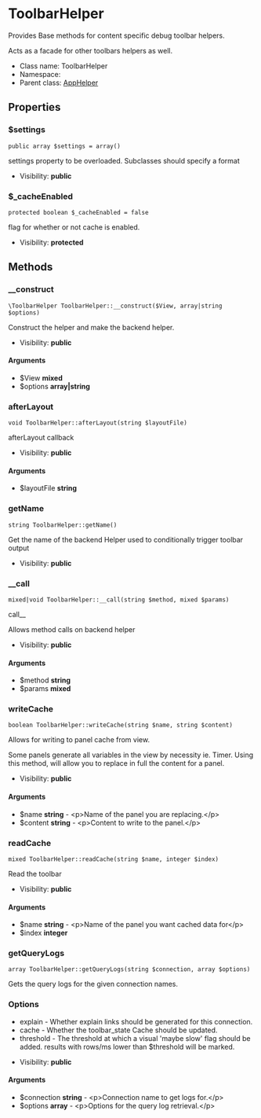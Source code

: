 ToolbarHelper
===============

Provides Base methods for content specific debug toolbar helpers.

Acts as a facade for other toolbars helpers as well.


* Class name: ToolbarHelper
* Namespace: 
* Parent class: [AppHelper](AppHelper.md)





Properties
----------


### $settings

    public array $settings = array()

settings property to be overloaded. Subclasses should specify a format



* Visibility: **public**


### $_cacheEnabled

    protected boolean $_cacheEnabled = false

flag for whether or not cache is enabled.



* Visibility: **protected**


Methods
-------


### __construct

    \ToolbarHelper ToolbarHelper::__construct($View, array|string $options)

Construct the helper and make the backend helper.



* Visibility: **public**


#### Arguments
* $View **mixed**
* $options **array|string**



### afterLayout

    void ToolbarHelper::afterLayout(string $layoutFile)

afterLayout callback



* Visibility: **public**


#### Arguments
* $layoutFile **string**



### getName

    string ToolbarHelper::getName()

Get the name of the backend Helper
used to conditionally trigger toolbar output



* Visibility: **public**




### __call

    mixed|void ToolbarHelper::__call(string $method, mixed $params)

call__

Allows method calls on backend helper

* Visibility: **public**


#### Arguments
* $method **string**
* $params **mixed**



### writeCache

    boolean ToolbarHelper::writeCache(string $name, string $content)

Allows for writing to panel cache from view.

Some panels generate all variables in the view by
necessity ie. Timer. Using this method, will allow you to replace in full
the content for a panel.

* Visibility: **public**


#### Arguments
* $name **string** - &lt;p&gt;Name of the panel you are replacing.&lt;/p&gt;
* $content **string** - &lt;p&gt;Content to write to the panel.&lt;/p&gt;



### readCache

    mixed ToolbarHelper::readCache(string $name, integer $index)

Read the toolbar



* Visibility: **public**


#### Arguments
* $name **string** - &lt;p&gt;Name of the panel you want cached data for&lt;/p&gt;
* $index **integer**



### getQueryLogs

    array ToolbarHelper::getQueryLogs(string $connection, array $options)

Gets the query logs for the given connection names.

### Options

- explain - Whether explain links should be generated for this connection.
- cache - Whether the toolbar_state Cache should be updated.
- threshold - The threshold at which a visual 'maybe slow' flag should be added.
  results with rows/ms lower than $threshold will be marked.

* Visibility: **public**


#### Arguments
* $connection **string** - &lt;p&gt;Connection name to get logs for.&lt;/p&gt;
* $options **array** - &lt;p&gt;Options for the query log retrieval.&lt;/p&gt;


